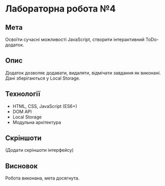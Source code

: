 # Лабораторна робота №4

## Мета
Освоїти сучасні можливості JavaScript, створити інтерактивний ToDo-додаток.

## Опис
Додаток дозволяє додавати, видаляти, відмічати завдання як виконані. Дані зберігаються у Local Storage.

## Технології
- HTML, CSS, JavaScript (ES6+)
- DOM API
- Local Storage
- Модульна архітектура

## Скріншоти
(Додати скріншоти інтерфейсу)

## Висновок
Робота виконана, мета досягнута.